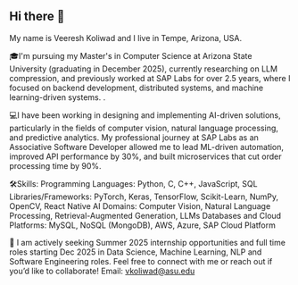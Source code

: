 ## Hi there 👋

My name is Veeresh Koliwad and I live in Tempe, Arizona, USA.

🎓I'm pursuing my Master's in Computer Science at Arizona State University (graduating in December 2025), currently researching on LLM compression, and previously worked at SAP Labs for over 2.5 years, where I focused on backend development, distributed systems, and machine learning-driven systems.
.

💻I have been working in designing and implementing AI-driven solutions, particularly in the fields of computer vision, natural language processing, and predictive analytics. My professional journey at SAP Labs as an Associative Software Developer allowed me to lead ML-driven automation, improved API performance by 30%, and built microservices that cut order processing time by 90%.

🛠️Skills: Programming Languages: Python, C, C++, JavaScript, SQL Libraries/Frameworks: PyTorch, Keras, TensorFlow, Scikit-Learn, NumPy, OpenCV, React Native AI Domains: Computer Vision, Natural Language Processing, Retrieval-Augmented Generation, LLMs Databases and Cloud Platforms: MySQL, NoSQL (MongoDB), AWS, Azure, SAP Cloud Platform

🚀 I am actively seeking Summer 2025 internship opportunities and full time roles starting Dec 2025 in Data Science, Machine Learning, NLP and Software Engineering roles. Feel free to connect with me or reach out if you’d like to collaborate! Email: vkoliwad@asu.edu
